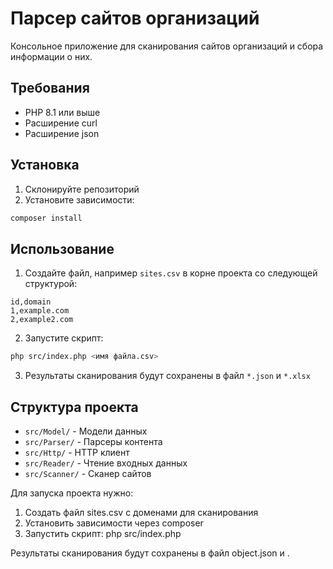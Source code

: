 # Парсер сайтов организаций

Консольное приложение для сканирования сайтов организаций и сбора информации о них.

## Требования

- PHP 8.1 или выше
- Расширение curl
- Расширение json

## Установка

1. Склонируйте репозиторий
2. Установите зависимости:
```bash
composer install
```

## Использование

1. Создайте файл, например `sites.csv` в корне проекта со следующей структурой:
```csv
id,domain
1,example.com
2,example2.com
```

2. Запустите скрипт:
```bash
php src/index.php <имя файла.csv>
```

3. Результаты сканирования будут сохранены в файл `*.json` и `*.xlsx`

## Структура проекта

- `src/Model/` - Модели данных
- `src/Parser/` - Парсеры контента
- `src/Http/` - HTTP клиент
- `src/Reader/` - Чтение входных данных
- `src/Scanner/` - Сканер сайтов


Для запуска проекта нужно:

1. Создать файл sites.csv с доменами для сканирования
2. Установить зависимости через composer
3. Запустить скрипт: php src/index.php

Результаты сканирования будут сохранены в файл object.json и .

